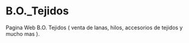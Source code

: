 # B.O._Tejidos
Pagina Web B.O. Tejidos ( venta de lanas, hilos, accesorios de tejidos y mucho mas ).
